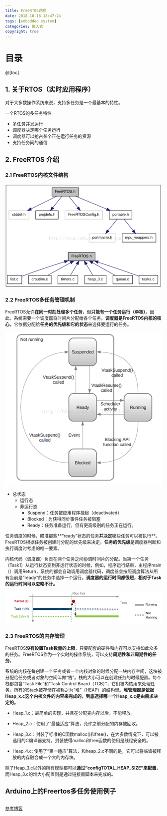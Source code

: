```yaml
---
title: FreeRTOS详解
date: 2018-10-18 18:47:24
tags: [embedded system]
categories: 嵌入式
copyright: true
---
```


# 目录

@[toc]



## 1. 关于RTOS（实时应用程序）

对于大多数操作系统来说，支持多任务是一个最基本的特性。

一个RTOS的多任务特性

- 多任务并发运行
- 调度器决定哪个任务运行
- 调度器可以抢占某个正在运行任务的资源
- 支持任务间的通信



## 2. FreeRTOS 介绍

### 2.1 FreeRTOS内核文件结构

![](https://raw.githubusercontent.com/ShortPupil/ShortPupil.github.io/hexo/source/_posts/pictures/freertos_1.png)



### 2.2 FreeRTOS多任务管理机制

FreeRTOS允许**在同一时刻处理多个任务**，但**只能有一个任务运行（单核）**。因此，系统需要一个调度器将时间片分配给各个任务。**调度器是FreeRTOS内核的核心**，它依据分配给**任务的优先级和它的状态**来选择要运行的任务。

![任务状态的转换和任务的调度](https://raw.githubusercontent.com/ShortPupil/ShortPupil.github.io/hexo/source/_posts/pictures/freertos_2.png)

- 总状态
  - 运行态
  - 非运行态
    - Suspend：任务被应用程序挂起（deactivated）
    - Blocked：为获得同步事件任务被阻塞
    - Ready：任务准备运行，但有更高级别的任务正在运行。

任务调度的时候，瞄准那些**“ready”状态的任务**并决定**哪些任务可以被执行**。FreeRTOS根据任务被创建时分配的优先级来决定。**任务的优先级**是调度器判断和执行调度时考虑的唯一要素。

内核代码（调度器）负责在两个任务之间协调时间片的分配。当第一个任务（Task1）从运行状态变到非运行状态的时候，例如，程序运行结束，主程序main（）调用Return，系统的都会自动调用调度器代码，调度器会按照调度算法从所有当前是“ready”的任务中选择一个运行。**调度器的运行时间都很短，相对于Task的运行时间可以忽略不计。**

![内核和任务之间的调度关系](https://raw.githubusercontent.com/ShortPupil/ShortPupil.github.io/hexo/source/_posts/pictures/freertos_3.png)



### 2.3  FreeRTOS的内存管理

FreeRTOS**没有设置Task数量的上限**，只要配套的硬件和内存可以支持如此众多的任务。FreeRTOS作为一个实时的操作系统，可以支持**周期性和非周期性的任务**。

系统的内核在每创建一个任务或者一个内核对象的时候分配一块内存空间，这块被分配给任务或者对象的空间叫做“栈”。栈的大小可以在创建任务的时候配置。每个栈都包含“Task  File”和“Task Control  Board（TCB）”，它们被内核用来处理任务。所有的Stack被存储在被称之为“堆”（HEAP）的结构里。**堆管理器是依据Heap_x.c这个内核文件的内容来完成的，到底选择哪一个Heap_x.c是由需求决定的。**

- Heap_1.c：最简单的实现，并且在分配完内存以后，不能释放。

- Heap_2.c：使用了“最佳适应”算法，允许之前分配的内存被回收。
- Heap_3.c：封装了标准的C函数malloc()和free()，在大多数情况下，可以被选用的C编译器支持。封装使得malloc和free函数的使用是线程安全的。
- Heap_4.c: 使用了“第一适应”算法，和heap_2.c不同的是，它可以将临皆被释放的内存融合成一个大的内存块。

除了Heap_3.c以外的所有模型都可以**通过“configTOTAL_HEAP_SIZE”来配置**，而Heap_3.c的堆大小配置则是通过链接器脚本来完成的。



## Arduino上的Freertos多任务使用例子

```c++

```





[参考博客](https://blog.csdn.net/isscollege/article/details/78404706?locationNum=9&fps=1)